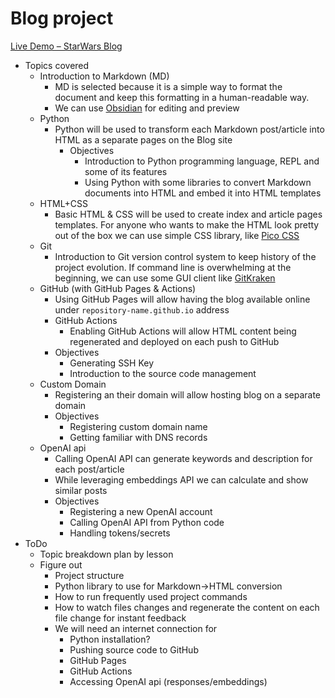 # Blog project

[Live Demo – StarWars Blog](https://blog.907050.xyz)

- Topics covered
	- Introduction to Markdown (MD)
		- MD is selected because it is a simple way to format the document and keep this formatting in a human-readable way. 
		- We can use [Obsidian](https://obsidian.md/) for editing and preview
	- Python
		- Python will be used to transform each Markdown post/article into HTML as a separate pages on the Blog site
			- Objectives
				- Introduction to Python programming language, REPL and some of its features
				- Using Python with some libraries to convert Markdown documents into HTML and embed it into HTML templates
	- HTML+CSS
		- Basic HTML & CSS will be used to create index and article pages templates. For anyone who wants to make the HTML look pretty out of the box we can use simple CSS library, like [Pico CSS](https://picocss.com)
	- Git
		- Introduction to Git version control system to keep history of the project evolution. If command line is overwhelming at the beginning, we can use some GUI client like [GitKraken](https://www.gitkraken.com)
	- GitHub (with GitHub Pages & Actions)
		- Using GitHub Pages will allow having the blog available online under `repository-name.github.io` address
		- GitHub Actions
			- Enabling GitHub Actions will allow HTML content being regenerated and deployed on each push to GitHub
		- Objectives
			- Generating SSH Key
			- Introduction to the source code management
	- Custom Domain
		- Registering an their domain will allow hosting blog on a separate domain
		- Objectives
			- Registering custom domain name
			- Getting familiar with DNS records
	- OpenAI api
		- Calling OpenAI API can generate keywords and description for each post/article
		- While leveraging embeddings API we can calculate and show similar posts
		- Objectives
			- Registering a new OpenAI account
			- Calling OpenAI API from Python code
			- Handling tokens/secrets
- ToDo
	- Topic breakdown plan by lesson
	- Figure out
		- Project structure
		- Python library to use for Markdown->HTML conversion
		- How to run frequently used project commands
		- How to watch files changes and regenerate the content on each file change for instant feedback
		- We will need an internet connection for
			- Python installation?
			- Pushing source code to GitHub
			- GitHub Pages
			- GitHub Actions
			- Accessing OpenAI api (responses/embeddings)
